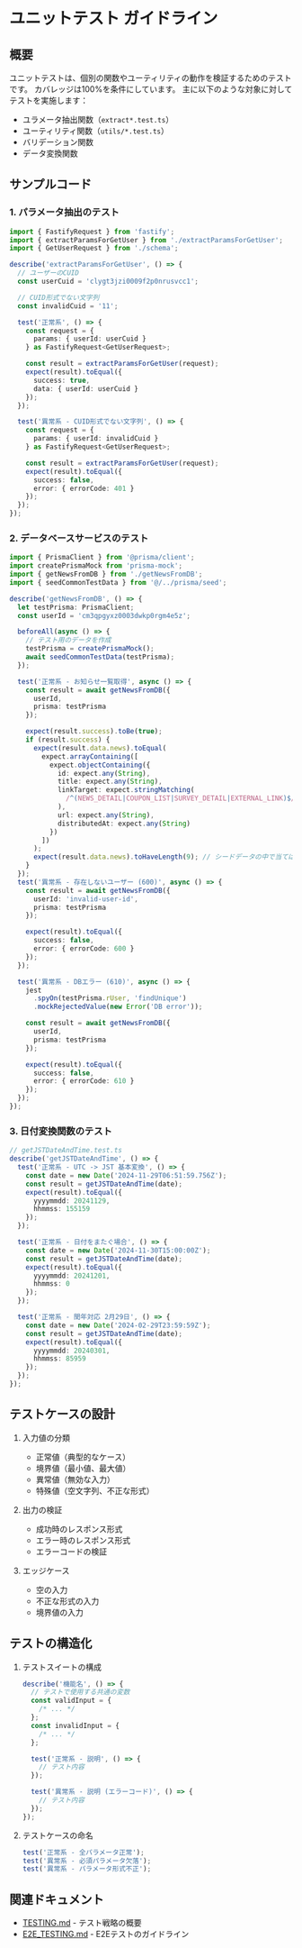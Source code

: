 # ユニットテスト ガイドライン

## 概要

ユニットテストは、個別の関数やユーティリティの動作を検証するためのテストです。
カバレッジは100%を条件にしています。
主に以下のような対象に対してテストを実施します：

- ユラメータ抽出関数（`extract*.test.ts`）
- ユーティリティ関数（`utils/*.test.ts`）
- バリデーション関数
- データ変換関数

## サンプルコード

### 1. パラメータ抽出のテスト

```typescript
import { FastifyRequest } from 'fastify';
import { extractParamsForGetUser } from './extractParamsForGetUser';
import { GetUserRequest } from './schema';

describe('extractParamsForGetUser', () => {
  // ユーザーのCUID
  const userCuid = 'clygt3jzi0009f2p0nrusvcc1';

  // CUID形式でない文字列
  const invalidCuid = '11';

  test('正常系', () => {
    const request = {
      params: { userId: userCuid }
    } as FastifyRequest<GetUserRequest>;

    const result = extractParamsForGetUser(request);
    expect(result).toEqual({
      success: true,
      data: { userId: userCuid }
    });
  });

  test('異常系 - CUID形式でない文字列', () => {
    const request = {
      params: { userId: invalidCuid }
    } as FastifyRequest<GetUserRequest>;

    const result = extractParamsForGetUser(request);
    expect(result).toEqual({
      success: false,
      error: { errorCode: 401 }
    });
  });
});
```

### 2. データベースサービスのテスト

```typescript
import { PrismaClient } from '@prisma/client';
import createPrismaMock from 'prisma-mock';
import { getNewsFromDB } from './getNewsFromDB';
import { seedCommonTestData } from '@/../prisma/seed';

describe('getNewsFromDB', () => {
  let testPrisma: PrismaClient;
  const userId = 'cm3qpgyxz0003dwkp0rgm4e5z';

  beforeAll(async () => {
    // テスト用のデータを作成
    testPrisma = createPrismaMock();
    await seedCommonTestData(testPrisma);
  });

  test('正常系 - お知らせ一覧取得', async () => {
    const result = await getNewsFromDB({
      userId,
      prisma: testPrisma
    });

    expect(result.success).toBe(true);
    if (result.success) {
      expect(result.data.news).toEqual(
        expect.arrayContaining([
          expect.objectContaining({
            id: expect.any(String),
            title: expect.any(String),
            linkTarget: expect.stringMatching(
              /^(NEWS_DETAIL|COUPON_LIST|SURVEY_DETAIL|EXTERNAL_LINK)$/
            ),
            url: expect.any(String),
            distributedAt: expect.any(String)
          })
        ])
      );
      expect(result.data.news).toHaveLength(9); // シードデータの中で当てはまるものは9件
    }
  });
  test('異常系 - 存在しないユーザー (600)', async () => {
    const result = await getNewsFromDB({
      userId: 'invalid-user-id',
      prisma: testPrisma
    });

    expect(result).toEqual({
      success: false,
      error: { errorCode: 600 }
    });
  });

  test('異常系 - DBエラー (610)', async () => {
    jest
      .spyOn(testPrisma.rUser, 'findUnique')
      .mockRejectedValue(new Error('DB error'));

    const result = await getNewsFromDB({
      userId,
      prisma: testPrisma
    });

    expect(result).toEqual({
      success: false,
      error: { errorCode: 610 }
    });
  });
});
```

### 3. 日付変換関数のテスト

```typescript
// getJSTDateAndTime.test.ts
describe('getJSTDateAndTime', () => {
  test('正常系 - UTC -> JST 基本変換', () => {
    const date = new Date('2024-11-29T06:51:59.756Z');
    const result = getJSTDateAndTime(date);
    expect(result).toEqual({
      yyyymmdd: 20241129,
      hhmmss: 155159
    });
  });

  test('正常系 - 日付をまたぐ場合', () => {
    const date = new Date('2024-11-30T15:00:00Z');
    const result = getJSTDateAndTime(date);
    expect(result).toEqual({
      yyyymmdd: 20241201,
      hhmmss: 0
    });
  });

  test('正常系 - 閏年対応 2月29日', () => {
    const date = new Date('2024-02-29T23:59:59Z');
    const result = getJSTDateAndTime(date);
    expect(result).toEqual({
      yyyymmdd: 20240301,
      hhmmss: 85959
    });
  });
});
```

## テストケースの設計

1. 入力値の分類

   - 正常値（典型的なケース）
   - 境界値（最小値、最大値）
   - 異常値（無効な入力）
   - 特殊値（空文字列、不正な形式）

2. 出力の検証

   - 成功時のレスポンス形式
   - エラー時のレスポンス形式
   - エラーコードの検証

3. エッジケース
   - 空の入力
   - 不正な形式の入力
   - 境界値の入力

## テストの構造化

1. テストスイートの構成

   ```typescript
   describe('機能名', () => {
     // テストで使用する共通の変数
     const validInput = {
       /* ... */
     };
     const invalidInput = {
       /* ... */
     };

     test('正常系 - 説明', () => {
       // テスト内容
     });

     test('異常系 - 説明 (エラーコード)', () => {
       // テスト内容
     });
   });
   ```

2. テストケースの命名

   ```typescript
   test('正常系 - 全パラメータ正常');
   test('異常系 - 必須パラメータ欠落');
   test('異常系 - パラメータ形式不正');
   ```

## 関連ドキュメント

- [TESTING.md](./TESTING.md) - テスト戦略の概要
- [E2E_TESTING.md](./E2E_TESTING.md) - E2Eテストのガイドライン
